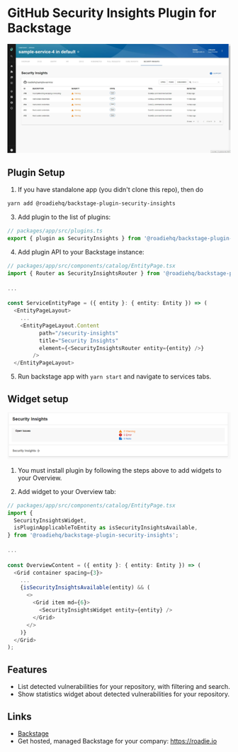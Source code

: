 # GitHub Security Insights Plugin for Backstage

![a list of security alerts](https://raw.githubusercontent.com/RoadieHQ/backstage-plugin-security-insights/main/docs/roadie-backstage-security-plugin.jpg)

## Plugin Setup

1. If you have standalone app (you didn't clone this repo), then do

```bash
yarn add @roadiehq/backstage-plugin-security-insights
```

3. Add plugin to the list of plugins:

```ts
// packages/app/src/plugins.ts
export { plugin as SecurityInsights } from '@roadiehq/backstage-plugin-security-insights';
```

4. Add plugin API to your Backstage instance:

```ts
// packages/app/src/components/catalog/EntityPage.tsx
import { Router as SecurityInsightsRouter } from '@roadiehq/backstage-plugin-security-insights';

...

const ServiceEntityPage = ({ entity }: { entity: Entity }) => (
  <EntityPageLayout>
    ...
    <EntityPageLayout.Content
          path="/security-insights"
          title="Security Insights"
          element={<SecurityInsightsRouter entity={entity} />}
        />
  </EntityPageLayout>
```

5. Run backstage app with `yarn start` and navigate to services tabs.

## Widget setup

![a list of security alert](https://raw.githubusercontent.com/RoadieHQ/backstage-plugin-security-insights/main/docs/backstage-plugin-security-widget-1.png)

1. You must install plugin by following the steps above to add widgets to your Overview.

2. Add widget to your Overview tab:

```ts
// packages/app/src/components/catalog/EntityPage.tsx
import {
  SecurityInsightsWidget,
  isPluginApplicableToEntity as isSecurityInsightsAvailable,
} from '@roadiehq/backstage-plugin-security-insights';

...

const OverviewContent = ({ entity }: { entity: Entity }) => (
  <Grid container spacing={3}>
    ...
    {isSecurityInsightsAvailable(entity) && (
      <>
        <Grid item md={6}>
          <SecurityInsightsWidget entity={entity} />
        </Grid>
      </>
    )}
  </Grid>
);

```

## Features

- List detected vulnerabilities for your repository, with filtering and search.
- Show statistics widget about detected vulnerabilities for your repository.

## Links

- [Backstage](https://backstage.io)
- Get hosted, managed Backstage for your company: https://roadie.io
